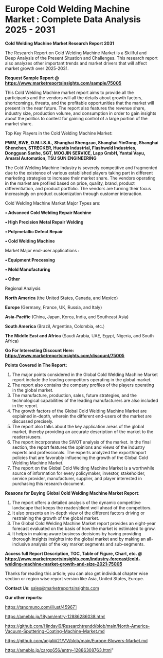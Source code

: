 # Europe Cold Welding Machine Market : Complete Data Analysis 2025 - 2031

<strong>Cold Welding Machine Market Research Report 2031</strong>

The Research Report on Cold Welding Machine Market is a Skillful and Deep Analysis of the Present Situation and Challenges. This research report also analyzes other important trends and market drivers that will affect market growth over 2025-2031.

<strong>Request Sample Report @ <a href=https://www.marketreportsinsights.com/sample/75005>https://www.marketreportsinsights.com/sample/75005</a></strong>

This Cold Welding Machine market report aims to provide all the participants and the vendors will all the details about growth factors, shortcomings, threats, and the profitable opportunities that the market will present in the near future. The report also features the revenue share, industry size, production volume, and consumption in order to gain insights about the politics to contest for gaining control of a large portion of the market share.

Top Key Players in the Cold Welding Machine Market:

<strong>PWM, BWE, O.M.I.S.A., Shanghai Shengzao, Shanghai YinGong, Shanghai Shenchen, STRECKER, Huestis Industrial, Flashweld Industries, Dongguan Sanhe, SGT, MOOJIN SERVICE, Lapp GmbH, Yantai Vayu, Amaral Automation, TSU SUN ENGINEERING</strong>

The Cold Welding Machine Industry is severely competitive and fragmented due to the existence of various established players taking part in different marketing strategies to increase their market share. The vendors operating in the market are profiled based on price, quality, brand, product differentiation, and product portfolio. The vendors are turning their focus increasingly on product customization through customer interaction.

Cold Welding Machine Market Major Types are:

<strong>• Advanced Cold Welding Repair Machine

• High Precision Metal Repair Welding

• Polymetallic Defect Repair

• Cold Welding Machine</strong>

Market Major end-user applications :

<strong>• Equipment Processing

• Mold Manufacturing

• Other</strong>

Regional Analysis

</u><strong><b>North America</b></strong> (the United States, Canada, and Mexico)

<strong><b>Europe </b></strong>(Germany, France, UK, Russia, and Italy)

<strong><b>Asia-Pacific</b></strong> (China, Japan, Korea, India, and Southeast Asia)

<strong><b>South America</b></strong> (Brazil, Argentina, Colombia, etc.)

<strong><b>The Middle East and Africa</b></strong> (Saudi Arabia, UAE, Egypt, Nigeria, and South Africa)

<strong>Go For Interesting Discount Here: <a href=https://www.marketreportsinsights.com/discount/75005>https://www.marketreportsinsights.com/discount/75005</a></strong>

<strong>Points Covered in The Report:</strong>
<ol>
  <li>The major points considered in the Global Cold Welding Machine Market report include the leading competitors operating in the global market.</li>
  <li>The report also contains the company profiles of the players operating in the global market.</li>
  <li>The manufacture, production, sales, future strategies, and the technological capabilities of the leading manufacturers are also included in the report.</li>
  <li>The growth factors of the Global Cold Welding Machine Market are explained in-depth, wherein the different end-users of the market are discussed precisely.</li>
  <li>The report also talks about the key application areas of the global market, thereby providing an accurate description of the market to the readers/users.</li>
  <li>The report incorporates the SWOT analysis of the market. In the final section, the report features the opinions and views of the industry experts and professionals. The experts analyzed the export/import policies that are favorably influencing the growth of the Global Cold Welding Machine Market.</li>
  <li>The report on the Global Cold Welding Machine Market is a worthwhile source of information for every policymaker, investor, stakeholder, service provider, manufacturer, supplier, and player interested in purchasing this research document.</li>
</ol>
<strong>Reasons for Buying Global Cold Welding Machine Market Report:</strong>

<ol>
  <li>The report offers a detailed analysis of the dynamic competitive landscape that keeps the reader/client well ahead of the competitors.</li>
  <li>It also presents an in-depth view of the different factors driving or restraining the growth of the global market.</li>
  <li>The Global Cold Welding Machine Market report provides an eight-year forecast evaluated on the basis of how the market is estimated to grow.</li>
  <li>It helps in making aware business decisions by having providing thorough insights insights into the global market and by making an all-inclusive analysis of the key market segments and sub-segments.</li>
</ol>
<strong>Access full Report Description, TOC, Table of Figure, Chart, etc. @ <a href=https://www.marketreportsinsights.com/industry-forecast/cold-welding-machine-market-growth-and-size-2021-75005>https://www.marketreportsinsights.com/industry-forecast/cold-welding-machine-market-growth-and-size-2021-75005</a></strong>


Thanks for reading this article; you can also get individual chapter wise section or region wise report version like Asia, United States, Europe.

<strong>Contact Us:</strong>
sales@marketreportsinsights.com

<strong>Our other reports:</strong>

<a href=https://tanomuno.com/illust/459671>https://tanomuno.com/illust/459671</a>

<a href=https://ameblo.jp/18yam/entry-12886286038.html>https://ameblo.jp/18yam/entry-12886286038.html</a>

<a href=https://github.com/Hindavi9/Researchtrendd/blob/main/North-America-Vacuum-Sputtering-Coating-Machine-Market.md>https://github.com/Hindavi9/Researchtrendd/blob/main/North-America-Vacuum-Sputtering-Coating-Machine-Market.md</a>

<a href=https://github.com/anjaliiii21/VV/blob/main/Europe-Blowers-Market.md>https://github.com/anjaliiii21/VV/blob/main/Europe-Blowers-Market.md</a>

<a href=https://ameblo.jp/cargo656/entry-12886308763.html>https://ameblo.jp/cargo656/entry-12886308763.html</a>"
